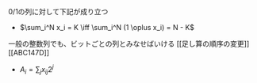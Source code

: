 
0/1の列に対して下記が成り立つ
- $\sum_i^N x_i = K \iff \sum_i^N (1 \oplus x_i) = N - K$

一般の整数列でも、ビットごとの列とみなせばいける [[足し算の順序の変更]] [[ABC147D]]
- $A_i = \sum_j x_{ij} 2^j$

